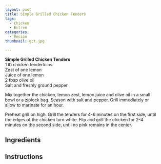 ```yaml
---
layout: post
title: Simple Grilled Chicken Tenders
tags:
  - Chicken
  - Entree
categories:
  - Recipe
thumbnail: gct.jpg

---
```


**Simple Grilled Chicken Tenders**  
1 lb chicken tenderloins  
Zest of one lemon  
Juice of one lemon  
2 tbsp olive oil  
Salt and freshly ground pepper  
  
Mix together the chicken, lemon zest, lemon juice and olive oil in a small bowl or a ziplock bag. Season with salt and pepper. Grill immediately or allow to marinate for an hour.  
  
Preheat grill on high. Grill the tenders for 4-6 minutes on the first side, until the edges of the chicken turn white. Flip and grill the chicken for 2-4 minutes on the second side, until no pink remains in the center.

## Ingredients



## Instructions







